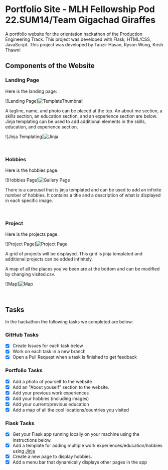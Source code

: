 # Portfolio Site - MLH Fellowship Pod 22.SUM14/Team Gigachad Giraffes

A portfolio website for the orientation hackathon of the Production Engineering Track. This project was developed with Flask, HTML/CSS, JavaScript. This project was developed by Tanzir Hasan, Ryson Wong, Krish Thawni

## Components of the Website

### Landing Page

Here is the landing page:

![Landing Page]![TemplateThumbnail](https://user-images.githubusercontent.com/91065673/172251015-dfc5d191-cad7-4bd6-a4c8-5323d663eb98.gif)

A tagline, name, and photo can be placed at the top. An about me section, a skills section, an education section, and an experience section are below. Jinja templating can be used to add additional elements in the skills, education, and experience section.

![Jinja Templating]![Jinja](https://user-images.githubusercontent.com/91065673/172251086-cf02433c-b97c-4c38-a9c2-d7e412bbb78a.png)

<br>

### Hobbies

Here is the hobbies page. 

![Hobbies Page]![Gallery Page](https://user-images.githubusercontent.com/91065673/172251107-3209df5c-116a-4b8e-ac9f-53a7148ebb9c.png)


There is a carousel that is jinja templated and can be used to add an infinite number of hobbies. It contains a title and a description of what is displayed in each specific image.

<br>

### Project

Here is the projects page.

![Project Page]![Project Page](https://user-images.githubusercontent.com/91065673/172251127-c37269c0-5f0b-44c6-9d21-ca88318b228f.png)


A grid of projects will be displayed. This grid is jinja templated and additional projects can be added infinitely.

A map of all the places you've been are at the bottom and can be modified by changing visited.csv.

![Map]![Map](https://user-images.githubusercontent.com/91065673/172251142-70bc294c-28de-4965-9cd2-f2e195bc0de0.png)


<br>

## Tasks

In the hackathon the following tasks we completed are below:

### GitHub Tasks
- [x] Create Issues for each task below
- [x] Work on each task in a new branch
- [x] Open a Pull Request when a task is finished to get feedback

### Portfolio Tasks
- [x] Add a photo of yourself to the website
- [x] Add an "About youself" section to the website.
- [x] Add your previous work experiences
- [x] Add your hobbies (including images)
- [x] Add your current/previous education
- [x] Add a map of all the cool locations/countries you visited

### Flask Tasks
- [x] Get your Flask app running locally on your machine using the instructions below.
- [x] Add a template for adding multiple work experiences/education/hobbies using [Jinja](https://jinja.palletsprojects.com/en/3.0.x/api/#basics)
- [x] Create a new page to display hobbies.
- [x] Add a menu bar that dynamically displays other pages in the app
